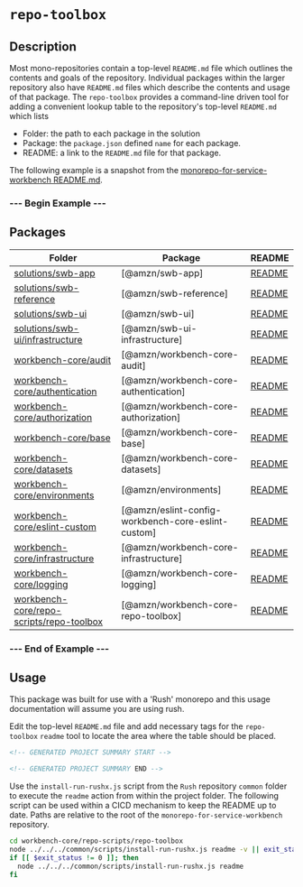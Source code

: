 # `repo-toolbox`

## Description
Most mono-repositories contain a top-level `README.md` file which outlines the contents and goals of the repository. Individual packages within the larger repository also have `README.md` files which describe the contents and usage of that package. The `repo-toolbox` provides a command-line driven tool for adding a convenient lookup table to the repository's top-level `README.md` which lists
- Folder: the path to each package in the solution
- Package: the `package.json` defined `name` for each package.
- README: a link to the `README.md` file for that package.

The following example is a snapshot from the [monorepo-for-service-workbench README.md](https://github.com/awslabs/monorepo-for-service-workbench/blob/main/README.md).

### --- Begin Example ---
<!-- GENERATED PROJECT SUMMARY START -->

## Packages

<!-- the table below was generated using the ./repo-scripts/repo-toolbox script -->

| Folder | Package | README |
| ------ | ------- | ------ |
| [solutions/swb-app](./solutions/swb-app/) | [@amzn/swb-app] | [README](./solutions/swb-app/README.md)
| [solutions/swb-reference](./solutions/swb-reference/) | [@amzn/swb-reference] | [README](./solutions/swb-reference/README.md)
| [solutions/swb-ui](./solutions/swb-ui/) | [@amzn/swb-ui] | [README](./solutions/swb-ui/README.md)
| [solutions/swb-ui/infrastructure](./solutions/swb-ui/infrastructure/) | [@amzn/swb-ui-infrastructure] | [README](./solutions/swb-ui/infrastructure/README.md)
| [workbench-core/audit](./workbench-core/audit/) | [@amzn/workbench-core-audit] | [README](./workbench-core/audit/README.md)
| [workbench-core/authentication](./workbench-core/authentication/) | [@amzn/workbench-core-authentication] | [README](./workbench-core/authentication/README.md)
| [workbench-core/authorization](./workbench-core/authorization/) | [@amzn/workbench-core-authorization] | [README](./workbench-core/authorization/README.md)
| [workbench-core/base](./workbench-core/base/) | [@amzn/workbench-core-base] | [README](./workbench-core/base/README.md)
| [workbench-core/datasets](./workbench-core/datasets/) | [@amzn/workbench-core-datasets] | [README](./workbench-core/datasets/README.md)
| [workbench-core/environments](./workbench-core/environments/) | [@amzn/environments] | [README](./workbench-core/environments/README.md)
| [workbench-core/eslint-custom](./workbench-core/eslint-custom/) | [@amzn/eslint-config-workbench-core-eslint-custom] | [README](./workbench-core/eslint-custom/README.md)
| [workbench-core/infrastructure](./workbench-core/infrastructure/) | [@amzn/workbench-core-infrastructure] | [README](./workbench-core/infrastructure/README.md)
| [workbench-core/logging](./workbench-core/logging/) | [@amzn/workbench-core-logging] | [README](./workbench-core/logging/README.md)
| [workbench-core/repo-scripts/repo-toolbox](./workbench-core/repo-scripts/repo-toolbox/) | [@amzn/workbench-core-repo-toolbox] | [README](./workbench-core/repo-scripts/repo-toolbox/README.md)
<!-- GENERATED PROJECT SUMMARY END -->

### --- End of Example ---

## Usage
This package was built for use with a 'Rush' monorepo and this usage documentation will assume you are using rush.

Edit the top-level `README.md` file and add necessary tags for the `repo-toolbox` `readme` tool to locate the area where the table should be placed.

```md
<!-- GENERATED PROJECT SUMMARY START -->

<!-- GENERATED PROJECT SUMMARY END -->
```

Use the `install-run-rushx.js` script from the `Rush` repository `common` folder to execute the `readme` action from within the project folder. The following script can be used within a CICD mechanism to keep the README up to date. Paths are relative to the root of the `monorepo-for-service-workbench` repository.

```bash
cd workbench-core/repo-scripts/repo-toolbox
node ../../../common/scripts/install-run-rushx.js readme -v || exit_status=$?
if [[ $exit_status != 0 ]]; then
  node ../../../common/scripts/install-run-rushx.js readme
fi
```